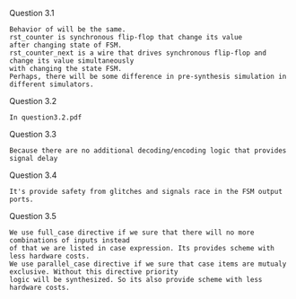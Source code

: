 Question 3.1

	Behavior of will be the same. 
	rst_counter is synchronous flip-flop that change its value 
	after changing state of FSM.  
	rst_counter_next is a wire that drives synchronous flip-flop and change its value simultaneously
	with changing the state FSM.
	Perhaps, there will be some difference in pre-synthesis simulation in different simulators.

Question 3.2

	In question3.2.pdf
	
Question 3.3

	Because there are no additional decoding/encoding logic that provides signal delay
	
Question 3.4
	
	It's provide safety from glitches and signals race in the FSM output ports.
	
Question 3.5

	We use full_case directive if we sure that there will no more combinations of inputs instead
	of that we are listed in case expression. Its provides scheme with less hardware costs.
	We use parallel_case directive if we sure that case items are mutualy exclusive. Without this directive priority
	logic will be synthesized. So its also provide scheme with less hardware costs.

	
	
